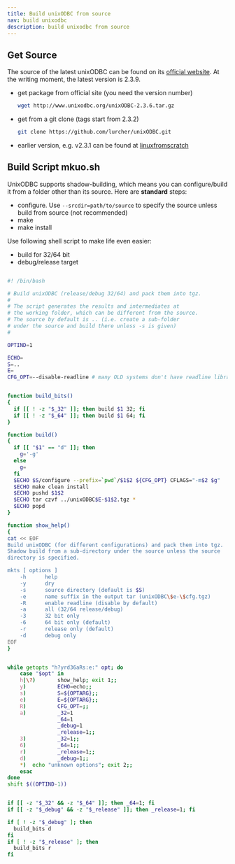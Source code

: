 ```yaml
---
title: Build unixODBC from source
nav: build unixodbc
description: build unixodbc from source
---
```


## Get Source

The source of the latest unixODBC can be found on its [official website](http://www.unixodbc.org).
At the writing moment, the latest version is 2.3.9.

* get package from official site (you need the version number)
  ```sh
  wget http://www.unixodbc.org/unixODBC-2.3.6.tar.gz
  ```
* get from a git clone (tags start from 2.3.2)
  ```sh
  git clone https://github.com/lurcher/unixODBC.git
  ```
* earlier version, e.g. v2.3.1 can be found at [linuxfromscratch](http://www.linuxfromscratch.org/blfs/view/7.4/general/unixodbc.html)


## Build Script mkuo.sh

UnixODBC supports shadow-building, which means you can configure/build it from a folder other than its source.
Here are **standard** steps:
* configure. Use ``--srcdir=path/to/source`` to specify the source unless build from source (not recommended)
* make
* make install

Use following shell script to make life even easier:
* build for 32/64 bit
* debug/release target

```bash

#! /bin/bash

# Build unixODBC (release/debug 32/64) and pack them into tgz.
#
# The script generates the results and intermediates at
# the working folder, which can be different from the source.
# The source by default is .. (i.e. create a sub-folder
# under the source and build there unless -s is given)
#

OPTIND=1

ECHO=
S=..
E=
CFG_OPT=--disable-readline # many OLD systems don't have readline library


function build_bits()
{
  if [[ ! -z "$_32" ]]; then build $1 32; fi
  if [[ ! -z "$_64" ]]; then build $1 64; fi
}

function build()
{
  if [[ "$1" == "d" ]]; then
    g='-g'
  else
    g=
  fi
  $ECHO $S/configure --prefix=`pwd`/$1$2 ${CFG_OPT} CFLAGS="-m$2 $g"
  $ECHO make clean install
  $ECHO pushd $1$2
  $ECHO tar czvf ../unixODBC$E-$1$2.tgz *
  $ECHO popd
}

function show_help()
{
cat << EOF
Build unixODBC (for different configurations) and pack them into tgz.
Shadow build from a sub-directory under the source unless the source
directory is specified.

mkts [ options ]
    -h      help
    -y      dry
    -s      source directory (default is $S)
    -e      name suffix in the output tar (unixODBC\$e-\$cfg.tgz)
    -R      enable readline (disable by default)
    -a      all (32/64 release/debug)
    -3      32 bit only
    -6      64 bit only (default)
    -r      release only (default)
    -d      debug only
EOF
}


while getopts "h?yrd36aRs:e:" opt; do
    case "$opt" in
    h|\?)       show_help; exit 1;;
    y)          ECHO=echo;;
    s)          S=${OPTARG};;
    e)          E=${OPTARG};;
    R)          CFG_OPT=;;
    a)          _32=1
                _64=1
                _debug=1
                _release=1;;
    3)          _32=1;;
    6)          _64=1;;
    r)          _release=1;;
    d)          _debug=1;;
    *)  echo "unknown options"; exit 2;;
    esac
done
shift $((OPTIND-1))


if [[ -z "$_32" && -z "$_64" ]]; then _64=1; fi
if [[ -z "$_debug" && -z "$_release" ]]; then _release=1; fi

if [ ! -z "$_debug" ]; then
  build_bits d
fi
if [ ! -z "$_release" ]; then
  build_bits r
fi


```
